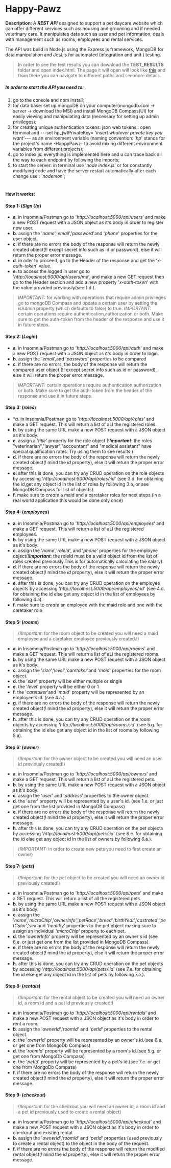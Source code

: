 # Happy-Pawz

**Description**:  A **_REST API_** designed to support a pet daycare website which can offer different services such as: housing and grooming and if needed veterinary care. It manipulates data such as user and pet information, deals with management such as rooms, employees and rental services.

The API was build in Node.js using the Express.js framework, MongoDB for data manipulation and Jest.js for automated (integration and unit ) testing.

>In order to see the test results you can download the **TEST_RESULTS** folder and open index.html. The page it will open will look like [this](https://ibb.co/hWvgfLn) and from there you can navigate to different paths and see more details.

##### In order to start the API you need to:
1. go to the console and npm install;
2. for data base: set up mongoDB on your computer(mongodb.com -> server -> download the MSI) and install MongoDB Compass(UI) for easily viewing and manipulating data (necessary for setting up admin privileges);
3. for creating unique authentication tokens: json web tokens : open terminal and ---set hp_jwtPrivateKey= '*insert whatever private key you want*'--- as an environment variable (naming convention: '*hp*' stands for the project's name -HappyPawz- to avoid mixing different environment variables from different projects);
4. go to index.js: everything is implemented here and u can trace back all the way to each endpoint by following the imports;
5. to start the server: in terminal use '*node index.js*' or for constantly modifying code and have the server restart automatically after each change use : '*nodemon*';
#
#### How it works:

#### **Step 1**:       (*Sign Up*)
* **a**. in Insomnia/Postman go to '*http://localhost:5000/api/users*' and make a new POST request with a JSON object as it's body in order to register new user.
* **b**. assign the '*name*','*email*','*password*'and '*phone*'  properties for the user object.
* **c**. if there are no errors the body of the response will return the newly created object(!! except secret info such as id or password), else it will return the proper error message.
* **d**. in oder to proceed, go to the Header of the response and get the '*x-auth-token*' value.
* **e**. to access the logged in user go to '*http://localhost:5000/api/users/me*', and make a new GET request then go to the Header section and add a new property '*x-auth-token*' with the value provided previously(see 1.d.).
> *IMPORTANT:* for working with operations that require admin privileges go to mongoDB Compass and update a certain user by setting the isAdmin property (which defaults to false) to true.
> *IMPORTANT:* certain operations require authentication,authorization  or both. Make sure to get the auth-token from the header of the response and use it in future steps.

#### **Step 2**:       (*Login*)
* **a**. in Insomnia/Postman go to '*http://localhost:5000/api/auth*' and make a new POST request with a JSON object as it's body in order to login.
* **b**. assign the '*email*',and '*password*' properties to be compared
* **c**. if there are no errors, the body of the response will return the compared user object (!! except secret info such as id or password), else it will return the proper error message.
>*IMPORTANT:* certain operations require authentication,authorization  or both. Make sure to get the auth-token from the header of the response and use it in future steps.

#### **Step 3**:       (*roles*)
* **a*. in Insomnia/Postman go to '*http://localhost:5000/api/roles*' and make a GET request. This will return a list of aLl the registered roles.
* **b**. by using the same URL make a new POST request with a JSON object as it's body.
* **c**. assign a '*title*' property for the role object (!**_Important_**: the roles "veterinarian","lawyer","accountant" and "medical assistant" have special qualification rates. Try using them to see results.)
* **d**. if there are no errors the body of the response will return the newly created object(! mind the *id* property), else it will return the proper error message.
* **e**. after this is done, you can try any CRUD operation on the role objects by accessing '*http://localhost:5000/api/roles/:id*' (see 3.d. for obtaining the id,get any object id in the list of roles by following 3.a, or see MongoDB Compass for list of objects).
* **f**. make sure to *create* a maid and a caretaker roles for next steps.(in a real world application this would be done only once)

#### **Step 4**:      (*employees*)
* **a**. in Insomnia/Postman go to '*http://localhost:5000/api/employees*' and make a GET request. This will return a list of aLl the registered employees.
* **b**. by using the same URL make a new POST request with a JSON object as it's body.
* **c**. assign the '*name*','*roleId*', and '*phone*'  properties for the employee object(!**_Important_**: the roleId must be a valid object id from the list of roles created previously.This is for automatically calculating the salary).
* **d**. if there are no errors the body of the response will return the newly created object(! mind the *id* property), else it will return the proper error message.
* **e**. after this is done, you can try any CRUD operation on the employee objects by accessing '*http://localhost:5000/api/employees/:id*' (see 4.d. for obtaining the id else get any object id in the list of employees by following 4.a).
* **f**. make sure to *create* an employee with the maid role and one with the caretaker role

#### **Step 5**:       (*rooms*)
> (!*Important*: for the room object to be created you will need a maid employee and a caretaker employee previously created.!)
* **a**. in Insomnia/Postman go to '*http://localhost:5000/api/rooms*' and make a GET request. This will return a list of aLl the registered rooms.
* **b**. by using the same URL make a new POST request with a JSON object as it's body.
* **c**. assign the '*size*','*level*','*caretaker*'and '*maid*'  properties for the room object.
* **d**. the '*size*' property will be either multiple or single
* **e**. the '*level*' property will be either 0 or 1
* **f**. the '*caretaker*'and '*maid*'  property will be represented by an employee's id. (see 4.a.).
* **g**. if there are no errors the body of the response will return the newly created object(! mind the *id* property), else it will return the proper error message.
* **h**. after this is done, you can try any CRUD operation on the room objects by accessing '*http://localhost:5000/api/rooms/:id*' (see 5.g. for obtaining the id else get any object id in the list of rooms by following 5.a).

#### **Step 6**:       (*owner*)
> (!*Important*: for the owner object to be created you will need an user id previously created!)
* **a**. in Insomnia/Postman go to '*http://localhost:5000/api/owners*' and make a GET request. This will return a list of aLl the registered pets.
* **b**. by using the same URL make a new POST request with a JSON object as it's body.
* **c**. assign the '*user*' and '*address*' properties to the owner object.
* **d**. the '*user*'  property will be represented by a user's id. (see 1.e. or just get one from the list provided in MongoDB Compass)
* **e**. if there are no errors the body of the response will return the newly created object(! mind the *id* property), else it will return the proper error message.
* **h**. after this is done, you can try any CRUD operation on the pet objects by accessing '*http://localhost:5000/api/pets/:id*' (see 6.e. for obtaining the id else get any object id in the list of owners by following 6.a.).
> (*IMPORTANT:* in order to create new pets you need to first create an owner)

#### **Step 7**:       (*pets*)
>(!*Important*: for the pet object to be created you will need an owner id previously created!)
* **a**. in Insomnia/Postman go to '*http://localhost:5000/api/pets*' and make a GET request. This will return a list of all the registered pets.
* **b**. by using the same URL make a new POST request with a JSON object as it's body.
* **c**. assign the '*name*','*microChip*','*ownerInfo*','*petRace*','*breed*','*birthYear*','*castrated*','*petColor*','*sex*'and '*healthy*' properties to the pet object making sure to assign an individual '*microChip*' property to each pet.
* **d**. the '*ownerInfo*'  property will be represented by an owner's id (see 6.e. or just get one from the list provided in MongoDB Compass).
* **e**. if there are no errors the body of the response will return the newly created object(! mind the *id* property), else it will return the proper error message.
* **h**. after this is done, you can try any CRUD operation on the pet objects by accessing '*http://localhost:5000/api/pets/:id*' (see 7.e. for obtaining the id else get any object id in the list of pets by following 7.a.).

#### **Step 8**:       (*rentals*)
>(!*Important*: for the rental object to be created you will need an owner id, a room id and a pet id previously created!)
* **a**. in Insomnia/Postman go to '*http://localhost:5000/api/rentals*' and make a new POST request with a JSON object as it's body in order to rent a room.
* **b**. assign the '*ownerId*','*roomId*' and '*petId*' properties to the rental object.
* **c**. the '*ownerId*' property will be represented by an owner's id.(see 6.e. or get one from MongoDb Compass)
* **d**. the '*roomId*' property will be represented by a room's id.(see 5.g. or get one from MongoDb Compass)
* **e**. the '*petId*' property will be represented by a pet's id.(see 7.e. or get one from MongoDb Compass)
* **f**. if there are no errors the body of the response will return the newly created object(! mind the *id* property), else it will return the proper error message.

#### **Step 9**:       (*checkout*)
> (!*Important*: for the checkout you will need an owner id, a room id and a pet id previously used to create a rental object)
* **a**. in Insomnia/Postman go to '*http://localhost:5000/api/checkout*' and make a new POST request with a JSON object as it's body in order to checkout and existing rental.
* **b**. assign the '*ownerId*','*roomId*' and '*petId*' properties (used previously to create a rental object) to the object in the body of the request.
* **f**. if there are no errors the body of the response will return the modified rental object(! mind the *id* property), else it will return the proper error message.
